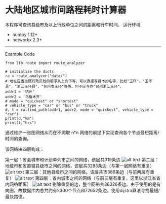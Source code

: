 大陆地区城市间路程耗时计算器
=====
本程序可查询县级市及以上行政单位之间的距离和行车时间。
运行环境
* numpy 1.12+
* networkx 2.3+
-----
Example Code

    from lib.route import route_analyzer

    # initialize the dicts
    ra = route_analyzer("data/")
    # 地址应当按照行政区划的顺序从上向下写，可以直接写县市的名字，比如"玉环"，"玉环县"，"浙江玉环县"，"台州市玉环"等等。但不应写作"台州浙江玉环"。
    addr1 = '杭州'
    addr2 = '乌鲁木齐'
    # mode = "quickest" or "shortest"
    # vehicle_type = "car" or "bus" or "truck"
    d, t = ra.find_path(addr1, addr2, mode = "quickest", vehicle_type = "car")
    print(d,"km")
    print(t,"hrs")
    
通过维护一张图网络从而在不爬取 n\*n 网络的前提下实现查询各个节点最短距离/时间的查询。

该网络由四层构成：

第一层：省会城市和计划单列市之间的网络，该层共319条边
![alt text](https://github.com/chenmingxiang110/route_analyzer/blob/master/pics/pic_level_1.png)
第二层：地级市和省直辖县级市之间的网络，该层共3283条边（与第一层网络有重复）
![alt text](https://github.com/chenmingxiang110/route_analyzer/blob/master/pics/pic_level_2.png)
第三层：其他县级市之间的网络，该层共15389条边（与前两层有重复）
![alt text](https://github.com/chenmingxiang110/route_analyzer/blob/master/pics/pic_level_3.png)
第四层：省内城市之间的网络（与前三层有重复，这里以浙江省省内网络距离）
![alt text](https://github.com/chenmingxiang110/route_analyzer/blob/master/pics/pic_level_4.png)
剔除重复的边，整个网络共36326条边。由于使用的是有向图，故数据库内总共约有2300个节点和72652条边。使用dijstra算法寻找最短/最快路径。
